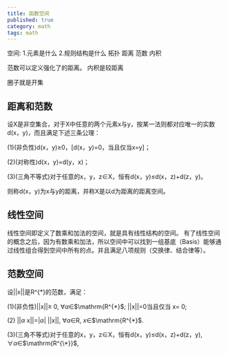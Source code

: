 ```yaml
---
title: 函数空间
published: true
category: math
tags: math
---
```

空间: 1.元素是什么 2.规则结构是什么
拓扑 距离 范数 内积

范数可以定义强化了的距离。
内积是较距离


圈子就是开集


## 距离和范数

设X是非空集合，对于X中任意的两个元素x与y，按某一法则都对应唯一的实数d(x，y)，而且满足下述三条公理：

(1)(非负性)d(x，y)≥0，[d(x，y)=0，当且仅当x=y]；

(2)(对称性)d(x，y)=d(y，x)；

(3)(三角不等式)对于任意的x，y，z∈X，恒有d(x，y)≤d(x，z)+d(z，y)。

则称d(x，y)为x与y的距离，并称X是以d为距离的距离空间。

## 线性空间

线性空间即定义了数乘和加法的空间，就是具有线性结构的空间。 有了线性空间的概念之后，因为有数乘和加法，所以空间中可以找到一组基底（Basis）能够通过线性组合得到空间中所有的点。并且满足八项规则（交换律、结合律等）。

## 范数空间

设||x||是R^{\*}的范数，满足：

(1)(非负性)||x||$\geq$ 0, $\forall \alpha$∈$\mathrm{R^{\*}$; ||x||=0当且仅当 x= 0;

(2) ||$\alpha$ x||=|$\alpha$| ||x||, $\forall \alpha$∈$\mathrm{R}$, $x$∈$\mathrm{R^{\*}$.

(3)(三角不等式)对于任意的x，y，z∈X，恒有d(x，y)≤d(x，z)+d(z，y), $\forall \alpha$∈$\mathrm{R^{\*}}$,
